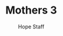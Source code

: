 ---
image: /assets/img/kl/kl_mothers_3.png
title: Mothers 3
number: 3
categories:
  - Meditations
  - Moments
  - Mothers
author: Hope Staff
notes: Mothers 3
embed: >-
  EMBED_GOES_HERE
transcript: >-
  SOME LINES OF TEXT START HERE
---